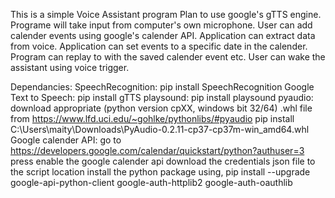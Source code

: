 This is a simple Voice Assistant program
Plan to use google's gTTS engine.
Programe will take input from computer's own microphone.
User can add calender events using google's calender API.
Application can extract data from voice.
Application can set events to a specific date in the calender.
Program can replay to with the saved calender event etc.
User can wake the assistant using voice trigger.

Dependancies:
    SpeechRecognition: pip install SpeechRecognition
    Google Text to Speech: pip install gTTS
    playsound: pip install playsound
    pyaudio: download appropriate (python version cpXX, windows bit 32/64) .whl file from
             https://www.lfd.uci.edu/~gohlke/pythonlibs/#pyaudio
             pip install C:\Users\maity\Downloads\PyAudio-0.2.11-cp37-cp37m-win_amd64.whl
    Google calender API: go to https://developers.google.com/calendar/quickstart/python?authuser=3
                         press enable the google calender api
                         download the credentials json file to the script location
                         install the python package using,
                         pip install --upgrade google-api-python-client google-auth-httplib2 google-auth-oauthlib
    
